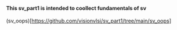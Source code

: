 #### This sv_part1 is intended to coollect fundamentals of sv



(sv_oops)[https://github.com/visionvlsi/sv_part1/tree/main/sv_oops]
